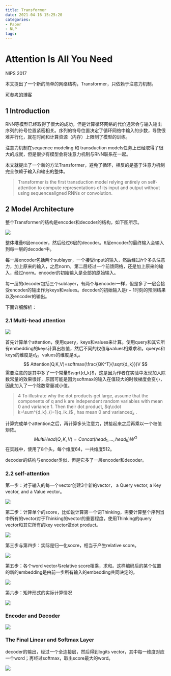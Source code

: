 ```yaml
---
title: Transformer
date: 2021-04-16 15:25:20
categories:
- Paper
- NLP
tags:
---
```


# Attention Is All You Need

NIPS 2017

本文提出了一个新的简单的网络结构，Transformer，只依赖于注意力机制。

[可参考的博客](http://jalammar.github.io/illustrated-transformer/)

<!--more-->

## 1 Introduction

RNN等模型已经取得了很大的成功，但是计算循环网络的代价通常会与输入输出序列的符号位置紧密相关。序列的符号位置决定了循环网络中输入的步数，导致很难并行化，就在时间和计算资源（内存）上限制了模型的训练。

注意力机制在sequence modeling 和 transduction models任务上已经取得了很大的成就，但是很少有模型会将注意力机制与RNN联系在一起。

本文就提出了一个新的方法Transformer，避免了循环，相反的是基于注意力机制完全依赖于输入和输出的整体。

> Transformer is the ﬁrst transduction model relying entirely on self-attention to compute representations of its input and output without using sequencealigned RNNs or convolution.

## 2 Model Architecture

整个Transformer的结构是encoder和decoder的结构，如下图所示。

![](Transformer/image-20201011202918546.png)

整体堆叠6层encoder，然后经过6层的decoder。6层encoder的最终输入会输入到每一层的decoder中。

每一层encoder包括两个sublayer，一个接受input的输入，然后经过$h$个多头注意力，加上原来的输入，之后norm，第二层经过一个前馈网络，还是加上原来的输入，经过norm。encoder的初始输入是全部的原始输入。

每一层的decoder包括三个sublayer，有两个与encoder一样，但是多了一层会接受encoder的输出作为keys和values。decoder的初始输入是$t-1$时刻的预测结果以及encoder的输出。

下面详细解析：

### 2.1 Multi-head attention

![](Transformer/image-20201011204804340.png)

首先计算单个attention，使用query，keys和values来计算。使用query和其它所有embedding的keys计算出权值，然后不同的权值与values相乘求和。querys和keys的维度是$d_k$，values的维度是$d_v$。
$$
Attention(Q,K,V)=softmax(\frac{QK^T}{\sqrt{d_k}})V
$$
需要注意的是其中多了一个常量$\sqrt{d_k}$，这是因为作者在实验中发现加入除数常量的效果很好，原因可能是因为softmax的输入在值较大的时候梯度会变小，因此加入了一个除数常量减小值。

> 4 To illustrate why the dot products get large, assume that the components of q and k are independent random variables with mean 0 and variance 1. Then their dot product, $q\cdot k=\sum^{d_k}_{i=1}q_ik_i$ , has mean 0 and variance$d_k$ .

计算完成单个attention之后，再计算多头注意力，拼接起来之后再乘以一个权值矩阵。
$$
MultiHead(Q,K,V)=Concat(head_1,\dots,head_h)W^O
$$
在实践中，使用了8个头，每个维度64，一共维度512。

decoder的结构与encoder类似，但是它多了一层encoder和decoder。

### 2.2 self-attention

第一步：对于输入的每一个vector创建3个新的vector， a Query vector, a Key vector, and a Value vector。

![](Transformer/transformer_self_attention_vectors.png)

第二步：计算单个的score，比如说计算第一个词Thinking，需要计算整个序列当中所有的vector对于Thinking的vector的重要程度，使用Thinking的query vector和其它所有的key vector做dot product。

![](Transformer/transformer_self_attention_score.png)

第三步与第四步：实际是归一化socre，相当于产生relative score。

![](Transformer/self-attention_softmax.png)

第五步：各个word vector与relative score相乘，求和。这样编码后的某个位置的新的embedding是由前一步所有输入的embedding共同决定的。

![](Transformer/self-attention-output.png)

第六步：矩阵形式的实际计算情况

![](Transformer/self-attention-matrix-calculation.png)

### Encoder and Decoder

![](Transformer/Screen-Shot-2020-10-13-at-8-46-23-PM.png)

### The Final Linear and Softmax Layer

decoder的输出，经过一个全连接层，然后得到logits vector，其中每一维度对应一个word；再经过softmax，取出score最大的word。

![](Transformer/transformer_decoder_output_softmax.png)


